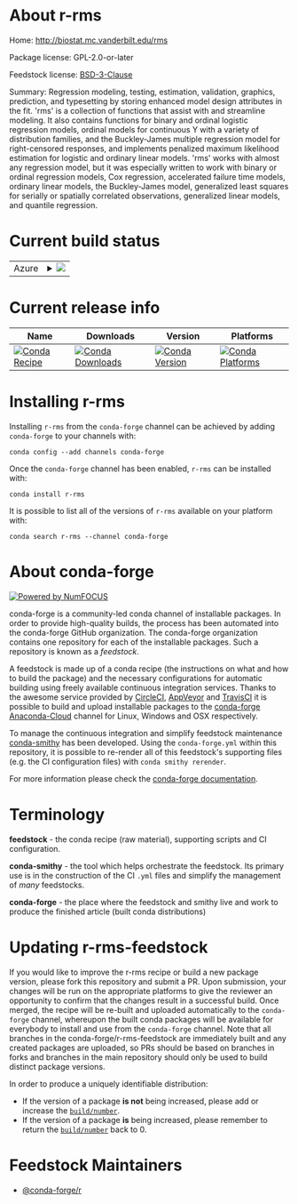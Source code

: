 About r-rms
===========

Home: http://biostat.mc.vanderbilt.edu/rms

Package license: GPL-2.0-or-later

Feedstock license: [BSD-3-Clause](https://github.com/conda-forge/r-rms-feedstock/blob/master/LICENSE.txt)

Summary: Regression modeling, testing, estimation, validation, graphics, prediction, and typesetting by storing enhanced model design attributes in the fit.  'rms' is a collection of functions that assist with and streamline modeling.  It also contains functions for binary and ordinal logistic regression models, ordinal models for continuous Y with a variety of distribution families, and the Buckley-James multiple regression model for right-censored responses, and implements penalized maximum likelihood estimation for logistic and ordinary linear models.  'rms' works with almost any regression model, but it was especially written to work with binary or ordinal regression models, Cox regression, accelerated failure time models, ordinary linear models,	the Buckley-James model, generalized least squares for serially or spatially correlated observations, generalized linear models, and quantile regression.

Current build status
====================


<table>
    
  <tr>
    <td>Azure</td>
    <td>
      <details>
        <summary>
          <a href="https://dev.azure.com/conda-forge/feedstock-builds/_build/latest?definitionId=1551&branchName=master">
            <img src="https://dev.azure.com/conda-forge/feedstock-builds/_apis/build/status/r-rms-feedstock?branchName=master">
          </a>
        </summary>
        <table>
          <thead><tr><th>Variant</th><th>Status</th></tr></thead>
          <tbody><tr>
              <td>linux_64_r_base3.6</td>
              <td>
                <a href="https://dev.azure.com/conda-forge/feedstock-builds/_build/latest?definitionId=1551&branchName=master">
                  <img src="https://dev.azure.com/conda-forge/feedstock-builds/_apis/build/status/r-rms-feedstock?branchName=master&jobName=linux&configuration=linux_64_r_base3.6" alt="variant">
                </a>
              </td>
            </tr><tr>
              <td>linux_64_r_base4.0</td>
              <td>
                <a href="https://dev.azure.com/conda-forge/feedstock-builds/_build/latest?definitionId=1551&branchName=master">
                  <img src="https://dev.azure.com/conda-forge/feedstock-builds/_apis/build/status/r-rms-feedstock?branchName=master&jobName=linux&configuration=linux_64_r_base4.0" alt="variant">
                </a>
              </td>
            </tr><tr>
              <td>osx_64_r_base3.6</td>
              <td>
                <a href="https://dev.azure.com/conda-forge/feedstock-builds/_build/latest?definitionId=1551&branchName=master">
                  <img src="https://dev.azure.com/conda-forge/feedstock-builds/_apis/build/status/r-rms-feedstock?branchName=master&jobName=osx&configuration=osx_64_r_base3.6" alt="variant">
                </a>
              </td>
            </tr><tr>
              <td>osx_64_r_base4.0</td>
              <td>
                <a href="https://dev.azure.com/conda-forge/feedstock-builds/_build/latest?definitionId=1551&branchName=master">
                  <img src="https://dev.azure.com/conda-forge/feedstock-builds/_apis/build/status/r-rms-feedstock?branchName=master&jobName=osx&configuration=osx_64_r_base4.0" alt="variant">
                </a>
              </td>
            </tr><tr>
              <td>win_64_r_base3.6</td>
              <td>
                <a href="https://dev.azure.com/conda-forge/feedstock-builds/_build/latest?definitionId=1551&branchName=master">
                  <img src="https://dev.azure.com/conda-forge/feedstock-builds/_apis/build/status/r-rms-feedstock?branchName=master&jobName=win&configuration=win_64_r_base3.6" alt="variant">
                </a>
              </td>
            </tr><tr>
              <td>win_64_r_base4.0</td>
              <td>
                <a href="https://dev.azure.com/conda-forge/feedstock-builds/_build/latest?definitionId=1551&branchName=master">
                  <img src="https://dev.azure.com/conda-forge/feedstock-builds/_apis/build/status/r-rms-feedstock?branchName=master&jobName=win&configuration=win_64_r_base4.0" alt="variant">
                </a>
              </td>
            </tr>
          </tbody>
        </table>
      </details>
    </td>
  </tr>
</table>

Current release info
====================

| Name | Downloads | Version | Platforms |
| --- | --- | --- | --- |
| [![Conda Recipe](https://img.shields.io/badge/recipe-r--rms-green.svg)](https://anaconda.org/conda-forge/r-rms) | [![Conda Downloads](https://img.shields.io/conda/dn/conda-forge/r-rms.svg)](https://anaconda.org/conda-forge/r-rms) | [![Conda Version](https://img.shields.io/conda/vn/conda-forge/r-rms.svg)](https://anaconda.org/conda-forge/r-rms) | [![Conda Platforms](https://img.shields.io/conda/pn/conda-forge/r-rms.svg)](https://anaconda.org/conda-forge/r-rms) |

Installing r-rms
================

Installing `r-rms` from the `conda-forge` channel can be achieved by adding `conda-forge` to your channels with:

```
conda config --add channels conda-forge
```

Once the `conda-forge` channel has been enabled, `r-rms` can be installed with:

```
conda install r-rms
```

It is possible to list all of the versions of `r-rms` available on your platform with:

```
conda search r-rms --channel conda-forge
```


About conda-forge
=================

[![Powered by NumFOCUS](https://img.shields.io/badge/powered%20by-NumFOCUS-orange.svg?style=flat&colorA=E1523D&colorB=007D8A)](http://numfocus.org)

conda-forge is a community-led conda channel of installable packages.
In order to provide high-quality builds, the process has been automated into the
conda-forge GitHub organization. The conda-forge organization contains one repository
for each of the installable packages. Such a repository is known as a *feedstock*.

A feedstock is made up of a conda recipe (the instructions on what and how to build
the package) and the necessary configurations for automatic building using freely
available continuous integration services. Thanks to the awesome service provided by
[CircleCI](https://circleci.com/), [AppVeyor](https://www.appveyor.com/)
and [TravisCI](https://travis-ci.com/) it is possible to build and upload installable
packages to the [conda-forge](https://anaconda.org/conda-forge)
[Anaconda-Cloud](https://anaconda.org/) channel for Linux, Windows and OSX respectively.

To manage the continuous integration and simplify feedstock maintenance
[conda-smithy](https://github.com/conda-forge/conda-smithy) has been developed.
Using the ``conda-forge.yml`` within this repository, it is possible to re-render all of
this feedstock's supporting files (e.g. the CI configuration files) with ``conda smithy rerender``.

For more information please check the [conda-forge documentation](https://conda-forge.org/docs/).

Terminology
===========

**feedstock** - the conda recipe (raw material), supporting scripts and CI configuration.

**conda-smithy** - the tool which helps orchestrate the feedstock.
                   Its primary use is in the construction of the CI ``.yml`` files
                   and simplify the management of *many* feedstocks.

**conda-forge** - the place where the feedstock and smithy live and work to
                  produce the finished article (built conda distributions)


Updating r-rms-feedstock
========================

If you would like to improve the r-rms recipe or build a new
package version, please fork this repository and submit a PR. Upon submission,
your changes will be run on the appropriate platforms to give the reviewer an
opportunity to confirm that the changes result in a successful build. Once
merged, the recipe will be re-built and uploaded automatically to the
`conda-forge` channel, whereupon the built conda packages will be available for
everybody to install and use from the `conda-forge` channel.
Note that all branches in the conda-forge/r-rms-feedstock are
immediately built and any created packages are uploaded, so PRs should be based
on branches in forks and branches in the main repository should only be used to
build distinct package versions.

In order to produce a uniquely identifiable distribution:
 * If the version of a package **is not** being increased, please add or increase
   the [``build/number``](https://docs.conda.io/projects/conda-build/en/latest/resources/define-metadata.html#build-number-and-string).
 * If the version of a package **is** being increased, please remember to return
   the [``build/number``](https://docs.conda.io/projects/conda-build/en/latest/resources/define-metadata.html#build-number-and-string)
   back to 0.

Feedstock Maintainers
=====================

* [@conda-forge/r](https://github.com/conda-forge/r/)

